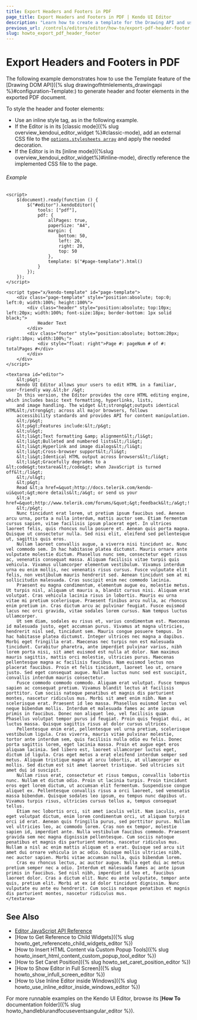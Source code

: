 ```yaml
---
title: Export Headers and Footers in PDF
page_title: Export Headers and Footers in PDF | Kendo UI Editor
description: "Learn how to create a template for the Drawing API and use it for exporting headers and footers to PDF files when working with the Kendo UI Editor."
previous_url: /controls/editors/editor/how-to/export-pdf-header-footer
slug: howto_export_pdf_header_footer
---
```


# Export Headers and Footers in PDF

The following example demonstrates how to use the Template feature of the [Drawing DOM API]({% slug drawingofhtmlelements_drawingapi %}#configuration-Template:) to generate header and footer elements in the exported PDF document.

To style the header and footer elements:

* Use an inline style tag, as in the following example.
* If the Editor is in its [classic mode]({% slug overview_kendoui_editor_widget %}#classic-mode), add an external CSS file to the [`options.stylesheets array`](/api/javascript/ui/editor/configuration/stylesheets) and apply the needed decoration.
* If the Editor is in its [inline mode]({%slug overview_kendoui_editor_widget%}#inline-mode), directly reference the implemented CSS file to the page.

###### Example

```dojo
<script>
    $(document).ready(function () {
        $("#editor").kendoEditor({
            tools: ["pdf"],
            pdf: {
                allPages: true,
                paperSize: "A4",
                margin: {
                    bottom: 50,
                    left: 20,
                    right: 20,
                    top: 50
                },
                template: $("#page-template").html()
            }
        });
    });
</script>

<script type="x/kendo-template" id="page-template">
    <div class="page-template" style="position:absolute; top:0; left:0; width:100%; height:100%">
        <div class="header" style="position:absolute; top:10px; left:20px; width:100%; font-size:18px; border-bottom: 1px solid black;">
            Header Text
        </div>
        <div class="footer" style="position:absolute; bottom:20px; right:10px; width:100%;">
            <div style="float: right">Page #: pageNum # of #: totalPages #</div>
        </div>
    </div>
</script>

<textarea id="editor">
    &lt;p&gt;
    Kendo UI Editor allows your users to edit HTML in a familiar, user-friendly way.&lt;br /&gt;
    In this version, the Editor provides the core HTML editing engine, which includes basic text formatting, hyperlinks, lists,
    and image handling. The widget &lt;strong&gt;outputs identical HTML&lt;/strong&gt; across all major browsers, follows
    accessibility standards and provides API for content manipulation.
    &lt;/p&gt;
    &lt;p&gt;Features include:&lt;/p&gt;
    &lt;ul&gt;
    &lt;li&gt;Text formatting &amp; alignment&lt;/li&gt;
    &lt;li&gt;Bulleted and numbered lists&lt;/li&gt;
    &lt;li&gt;Hyperlink and image dialogs&lt;/li&gt;
    &lt;li&gt;Cross-browser support&lt;/li&gt;
    &lt;li&gt;Identical HTML output across browsers&lt;/li&gt;
    &lt;li&gt;Gracefully degrades to a &lt;code&gt;textarea&lt;/code&gt; when JavaScript is turned off&lt;/li&gt;
    &lt;/ul&gt;
    &lt;p&gt;
    Read &lt;a href=&quot;http://docs.telerik.com/kendo-ui&quot;&gt;more details&lt;/a&gt; or send us your
    &lt;a href=&quot;http://www.telerik.com/forums/&quot;&gt;feedback&lt;/a&gt;!
    &lt;/p&gt;
    Nunc tincidunt erat lorem, ut pretium ipsum faucibus sed. Aenean arcu urna, porta a nulla interdum, mattis auctor sem. Etiam fermentum cursus sapien, vitae facilisis ipsum placerat eget. In ultrices laoreet felis, quis rhoncus nulla posuere et. Aenean quis porta magna. Quisque ut consectetur nulla. Sed nisi elit, eleifend sed pellentesque ut, sagittis quis eros.
    Nullam laoreet convallis augue, a viverra nisi tincidunt ac. Nunc vel commodo sem. In hac habitasse platea dictumst. Mauris ornare ante vulputate molestie dictum. Phasellus nunc sem, consectetur eget risus ac, venenatis consequat massa. Aliquam facilisis vitae turpis quis vehicula. Vivamus ullamcorper elementum vestibulum. Vivamus interdum urna eu enim mollis, nec venenatis risus cursus. Fusce vulputate elit felis, non vestibulum mauris hendrerit sed. Aenean tincidunt sem at mi sollicitudin malesuada. Cras suscipit enim nec commodo lacinia.
    Praesent eu magna condimentum, elementum augue eu, molestie metus. Ut turpis nisl, aliquam ut mauris a, blandit cursus nisi. Aliquam erat volutpat. Cras vehicula lacinia risus in lobortis. Mauris eu urna vitae mi pretium scelerisque. Praesent finibus arcu nulla, ac rhoncus enim pretium in. Cras dictum arcu ac pulvinar feugiat. Fusce euismod lacus nec orci gravida, vitae sodales lorem cursus. Nam tempus luctus ullamcorper.
    Ut sem diam, sodales eu risus et, varius condimentum est. Maecenas id malesuada justo, eget accumsan purus. Vivamus at magna ultricies, hendrerit nisl sed, tincidunt sem. Mauris congue posuere tempus. In hac habitasse platea dictumst. Integer ultrices nec magna a dapibus. Morbi eget fringilla erat. Maecenas nec turpis non est malesuada tincidunt. Curabitur pharetra, ante imperdiet pulvinar varius, nibh lorem porta nisi, sit amet euismod est nulla at dolor. Nam maximus mauris sagittis, mattis orci molestie, ultricies purus. Maecenas pellentesque magna ac facilisis faucibus. Nam euismod lectus non placerat faucibus. Proin et felis tincidunt, laoreet leo ut, ornare justo. Sed eget consequat augue. Nullam luctus nunc sed est suscipit, convallis interdum mauris consectetur.
    Fusce commodo commodo commodo. Aliquam erat volutpat. Fusce tempus sapien ac consequat pretium. Vivamus blandit lectus at facilisis porttitor. Cum sociis natoque penatibus et magnis dis parturient montes, nascetur ridiculus mus. Morbi sit amet enim nibh. Nam a scelerisque erat. Praesent id leo massa. Phasellus euismod lectus vel neque bibendum mollis. Interdum et malesuada fames ac ante ipsum primis in faucibus. Donec non aliquet leo, vel facilisis quam. Phasellus volutpat tempor purus id feugiat. Proin quis feugiat dui, ac luctus massa. Quisque sagittis risus at dolor cursus ultrices.
    Pellentesque enim erat, pellentesque vel urna pretium, scelerisque vestibulum ligula. Cras viverra, mauris vitae pulvinar molestie, tortor ante interdum sem, quis facilisis nulla odio eu felis. Donec porta sagittis lorem, eget lacinia massa. Proin et augue eget eros aliquam lacinia. Sed libero est, laoreet ullamcorper luctus eget, dictum id ligula. Cras eget metus a erat eleifend interdum semper sed metus. Aliquam tristique magna at arcu lobortis, at ullamcorper ex mollis. Sed dictum est sit amet laoreet tristique. Sed ultricies sit amet dui id suscipit.
    Nullam risus erat, consectetur et risus tempus, convallis lobortis nunc. Nullam et dictum odio. Proin ut lacinia turpis. Proin tincidunt eros eget lorem dictum, ut accumsan elit fermentum. Suspendisse congue aliquet ex. Pellentesque convallis risus a orci laoreet, sed venenatis massa bibendum. Quisque sodales leo ipsum, eu tempus nunc dapibus ut. Vivamus turpis risus, ultricies cursus tellus a, tempus consequat tellus.
    Etiam nec lobortis orci, sit amet iaculis velit. Nam iaculis, erat eget volutpat dictum, enim lorem condimentum orci, ut aliquam turpis orci id erat. Aenean quis fringilla purus, sed porttitor purus. Nullam vel ultricies leo, ac commodo lorem. Cras non ex tempor, molestie sapien id, imperdiet ante. Nulla vestibulum faucibus commodo. Praesent gravida sem nec magna dignissim pellentesque. Cum sociis natoque penatibus et magnis dis parturient montes, nascetur ridiculus mus. Nullam a nisl ac enim mattis aliquam et a erat. Quisque sed arcu sit amet dui ornare vehicula in ac odio. Quisque mollis ultricies nibh, nec auctor sapien. Morbi vitae accumsan nulla, quis bibendum lorem.
    Cras eu rhoncus lectus, ac auctor augue. Nulla eget dui ac metus pretium semper nec a odio. Interdum et malesuada fames ac ante ipsum primis in faucibus. Sed nisl nibh, imperdiet id leo et, faucibus laoreet dolor. Cras a dictum elit. Nunc eu ante vulputate, tempor ante quis, pretium elit. Morbi at ex id dolor tincidunt dignissim. Nunc vulputate eu ante eu hendrerit. Cum sociis natoque penatibus et magnis dis parturient montes, nascetur ridiculus mus.
</textarea>
```

## See Also

* [Editor JavaScript API Reference](/api/javascript/ui/editor)
* [How to Get Reference to Child Widgets]({% slug howto_get_referenceto_child_widgets_editor %})
* [How to Insert HTML Content via Custom Popup Tools]({% slug howto_insert_html_content_custom_popup_tool_editor %})
* [How to Set Caret Position]({% slug howto_set_caret_position_editor %})
* [How to Show Editor in Full Screen]({% slug howto_show_infull_screen_editor %})
* [How to Use Inline Editor inside Windows]({% slug howto_use_inline_editor_inside_windows_editor %})

For more runnable examples on the Kendo UI Editor, browse its [**How To** documentation folder]({% slug howto_handleblurandfocuseventsangular_editor %}).
